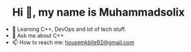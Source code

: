 <h1 align="center">Hi 👋, my name is Muhammadsolix</h1> 

- 🌱 Learning C++, DevOps and lot of tech stuff.
- 💬 Ask me about C++
- 📫 How to reach me: housemkbile92@gmail.com
